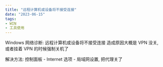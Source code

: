 ```yaml
---
title: "远程计算机或设备将不接受连接"
date: "2023-06-15"
tags:
- WIN
- 工具使用
---
```


Windows 网络诊断: 远程计算机或设备将不接受连接
造成原因大概是 VPN 没关, 或者挂着 VPN 的时候强制关机了

解决方法: 控制面板 - Internet 选项 - 局域网设置, 把代理关了